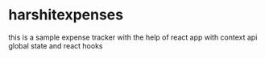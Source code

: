 # harshitexpenses
this is a sample expense tracker with the help of react app with context api global state and react hooks
